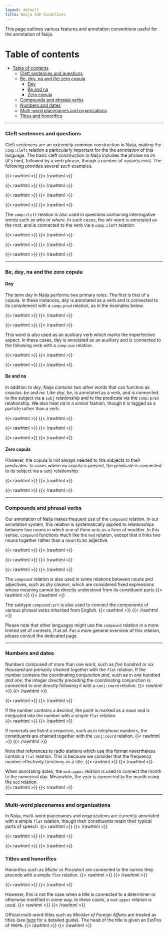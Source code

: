 ```yaml
---
layout: default
title: Naija SUD Guidelines
---
```


This page outlines various features and annotation conventions useful for the annotation of Naija.

# Table of contents

- [Table of contents](#table-of-contents)
    - [Cleft sentences and questions](#cleft-sentences-and-questions)
    - [Be, dey, na and the zero copula](#be-dey-na-and-the-zero-copula)
      - [Dey](#dey)
      - [Be and na](#be-and-na)
      - [Zero copula](#zero-copula)
    - [Compounds and phrasal verbs](#compounds-and-phrasal-verbs)
    - [Numbers and dates](#numbers-and-dates)
    - [Multi-word placenames and organizations](#multi-word-placenames-and-organizations)
    - [Titles and honorifics](#titles-and-honorifics)

---

### Cleft sentences and questions

Cleft sentences are an extremely common construction in Naija, making the `comp:cleft` relation a particularly important for the the annotation of this language. The basic cleft construction in Naija includes the phrase *na im* (it's him), followed by a verb phrase, though a number of variants exist. The following provides several such examples.

{{< rawhtml >}}
    <reactive-dep-tree
      interactive="true"
      shown-metas="text_en"
      shown-features="UPOS,LEMMA,FEATS.Tense,FEATS.VerbForm,FEATS.Number,FEATS.Person,MISC.Gloss"
      hidden-features="XPOS"
      conll="
      # text_en = Laziness, that’s what destroyed you.
      1	laziness	laziness	NOUN	_	_	3	dislocated	_	AlignBegin=370809|AlignEnd=371360|Gloss=laziness
      2	<	<	PUNCT	_	_	1	punct	_	AlignBegin=371360|AlignEnd=371390|Gloss=PUNCT
      3	na	na	PART	_	PartType=Cop	0	root	_	AlignBegin=371390|AlignEnd=371510|ExtPos=SCONJ|Gloss=be|PhraseType=Idiom
      4	im	im	PRON	_	Case=Nom|Number=Sing|Person=3|PronType=Prs	3	comp:pred	_	AlignBegin=371510|AlignEnd=371563|Gloss=NOM.SG.3
      5	>+	>+	PUNCT	_	_	6	punct	_	AlignBegin=371563|AlignEnd=371563|Gloss=PUNCT
      6	scatter	scatter	VERB	_	_	3	comp:cleft	_	AlignBegin=371563|AlignEnd=371990|Gloss=scatter
      7	you	you	PRON	_	Case=Nom|Person=2|PronType=Prs	6	comp:obj	_	AlignBegin=371990|AlignEnd=372090|Gloss=NOM.2
      8	//	//	PUNCT	_	_	3	punct	_	AlignBegin=372090|AlignEnd=372120|Gloss=PUNCT  
      "
    ></reactive-dep-tree>
{{< /rawhtml >}}

{{< rawhtml >}}
    <reactive-dep-tree
      interactive="true"
      shown-metas="text_en"
      shown-features="UPOS,LEMMA,FEATS.Tense,FEATS.VerbForm,FEATS.Number,FEATS.Person,MISC.Gloss"
      hidden-features="XPOS"
      conll="
      # text_en = After all, it's Warri where you grew up.
      1	after	after	ADP	_	_	4	mod:periph	_	AlignBegin=161950|AlignEnd=162120|Gloss=after
      2	all	all	DET	_	_	1	comp:obj	_	AlignBegin=162120|AlignEnd=162160|Gloss=all
      3	<	<	PUNCT	_	_	1	punct	_	AlignBegin=162160|AlignEnd=162190|Gloss=PUNCT
      4	na	na	PART	_	PartType=Cop	0	root	_	AlignBegin=162190|AlignEnd=162340|Gloss=be
      5	Warri	Warri	PROPN	_	_	4	comp:pred	_	AlignBegin=162340|AlignEnd=162524|Gloss=Warri
      6	>+	>+	PUNCT	_	_	8	punct	_	AlignBegin=162524|AlignEnd=162554|Gloss=PUNCT
      7	you	you	PRON	_	Case=Nom|Person=2|PronType=Prs	8	subj	_	AlignBegin=162554|AlignEnd=162677|Gloss=NOM.2
      8	grow	grow	VERB	_	_	4	comp:cleft	_	AlignBegin=162677|AlignEnd=162890|Gloss=grow
      9	up	up	ADP	_	_	8	compound:prt	_	AlignBegin=162890|AlignEnd=162990|Gloss=up
      "
    ></reactive-dep-tree>
{{< /rawhtml >}}


{{< rawhtml >}}
    <reactive-dep-tree
      interactive="true"
      shown-metas="text_en"
      shown-features="UPOS,LEMMA,FEATS.Tense,FEATS.VerbForm,FEATS.Number,FEATS.Person,MISC.Gloss"
      hidden-features="XPOS"
      conll="
      # text_en = That's how the white people call it.
      1	na	na	PART	_	PartType=Cop	0	root	_	AlignBegin=39139|AlignEnd=39299|Gloss=be
      2	so	so	ADV	_	_	1	comp:pred	_	AlignBegin=39299|AlignEnd=39389|Gloss=so
      3	>+	>+	PUNCT	_	_	5	punct	_	AlignBegin=39389|AlignEnd=39419|Gloss=PUNCT
      4	Oyibo	Oyinbo	PROPN	_	_	5	subj	_	AlignBegin=39419|AlignEnd=39719|Gloss=foreign(er)
      5	call	call	VERB	_	_	1	comp:cleft	_	AlignBegin=39719|AlignEnd=39895|Gloss=call
      6	am	am	PRON	_	Case=Acc|Number=Sing|Person=3|PronType=Prs	5	comp:obj	_	AlignBegin=39895|AlignEnd=39968|Gloss=ACC.SG.3
      7	//	//	PUNCT	_	_	1	punct	_	AlignBegin=39968|AlignEnd=39998|Gloss=PUNCT
      "
    ></reactive-dep-tree>
{{< /rawhtml >}}

{{< rawhtml >}}
    <reactive-dep-tree
      interactive="true"
      shown-metas="text_en"
      shown-features="UPOS,LEMMA,FEATS.Tense,FEATS.VerbForm,FEATS.Number,FEATS.Person,MISC.Gloss"
      hidden-features="XPOS"
      conll="
      # text_en = Hm, they are the ones who started doing it.
      1	#	#	PUNCT	_	_	3	punct	_	AlignBegin=271340|AlignEnd=278340|Gloss=PUNCT
      2	hm	hm	INTJ	_	_	3	discourse	_	AlignBegin=276082|AlignEnd=276400|Gloss=hm
      3	na	na	PART	_	PartType=Cop	0	root	_	AlignBegin=276400|AlignEnd=276540|Gloss=be
      4	dem	dem	PRON	_	Case=Nom|Number=Plur|Person=3|PronType=Prs	3	comp:pred	_	AlignBegin=276540|AlignEnd=276680|Gloss=NOM.PL.3
      5	>+	>+	PUNCT	_	_	6	punct	_	AlignBegin=276680|AlignEnd=276710|Gloss=PUNCT
      6	start	start	VERB	_	_	3	comp:cleft	_	AlignBegin=276710|AlignEnd=276930|Gloss=start
      7	to	to	ADP	_	_	6	comp:obl@x	_	AlignBegin=276930|AlignEnd=277060|Gloss=to
      8	dey	dey	AUX	_	Aspect=Imp	7	comp:obj	_	AlignBegin=277060|AlignEnd=277208|Gloss=IPFV
      9	do	do	VERB	_	_	8	comp:aux	_	AlignBegin=277208|AlignEnd=277350|Gloss=do
      10	am	am	PRON	_	Case=Acc|Number=Sing|Person=3|PronType=Prs	9	comp:obj	_	AlignBegin=277350|AlignEnd=277600|Gloss=ACC.SG.3
      11	//	//	PUNCT	_	_	3	punct	_	AlignBegin=277600|AlignEnd=277630|Gloss=PUNCT
      "
    ></reactive-dep-tree>
{{< /rawhtml >}}


The `comp:cleft` relation is also used in questions containing interrogative words such as *who* or *where*. In such cases, the wh-word is annotated as the root, and is connected to the verb via a `comp:cleft` relation.


{{< rawhtml >}}
    <reactive-dep-tree
      interactive="true"
      shown-metas="text_en"
      shown-features="UPOS,LEMMA,FEATS.Tense,FEATS.VerbForm,FEATS.Number,FEATS.Person,MISC.Gloss"
      hidden-features="XPOS"
      conll="
      # text_en = Who do you work for?
      1	#	#	PUNCT	_	_	2	punct	_	AlignBegin=139780|AlignEnd=140131|Gloss=PUNCT
      2	who	who	PRON	_	PronType=Int	0	root	_	AlignBegin=140131|AlignEnd=140320|Gloss=who.Q
      3	you	you	PRON	_	Case=Nom|Person=2|PronType=Prs	4	subj	_	AlignBegin=140320|AlignEnd=140540|Gloss=NOM.2
      4	work	work	VERB	_	_	2	comp:cleft	_	AlignBegin=140540|AlignEnd=140720|Gloss=work
      5	for	for	ADP	_	_	4	comp:obl	_	AlignBegin=140720|AlignEnd=140950|Gloss=for
      6	?//	?//	PUNCT	_	_	2	punct	_	AlignBegin=140950|AlignEnd=140980|Gloss=PUNCT
      "
    ></reactive-dep-tree>
{{< /rawhtml >}}

{{< rawhtml >}}
    <reactive-dep-tree
      interactive="true"
      shown-metas="text_en"
      shown-features="UPOS,LEMMA,FEATS.Tense,FEATS.VerbForm,FEATS.Number,FEATS.Person,MISC.Gloss"
      hidden-features="XPOS"
      conll="
      # text_en = What is a Ponzi scheme?
      1	wetin	wetin	PRON	_	PronType=Int	0	root	_	AlignBegin=134010|AlignEnd=134323|Gloss=what.Q
      2	be	be	VERB	_	PartType=Cop	1	comp:cleft	_	AlignBegin=134323|AlignEnd=134462|Gloss=be
      3	Ponzi	Ponzi	PROPN	_	_	4	compound	_	AlignBegin=134462|AlignEnd=134803|Gloss=Ponzi
      4	Scheme	scheme	NOUN	_	_	2	comp:pred@agent	_	AlignBegin=134803|AlignEnd=135070|Gloss=scheme
      5	?//	?//	PUNCT	_	_	1	punct	_	AlignBegin=135070|AlignEnd=135100|Gloss=PUNCT
      "
    ></reactive-dep-tree>
{{< /rawhtml >}}

{{< rawhtml >}}
    <reactive-dep-tree
      interactive="true"
      shown-metas="text_en"
      shown-features="UPOS,LEMMA,FEATS.Tense,FEATS.VerbForm,FEATS.Number,FEATS.Person,MISC.Gloss"
      hidden-features="XPOS"
      conll="
      # text_en = Where is the money going?
      1	#	#	PUNCT	_	_	2	punct	_	AlignBegin=69065|AlignEnd=69421|Gloss=PUNCT
      2	where	where	ADV	_	PronType=Int	0	root	_	AlignBegin=69421|AlignEnd=69661|Gloss=where.Q
      3	di	di	DET	_	Definite=Def|PronType=Art	4	det	_	AlignBegin=69661|AlignEnd=69761|Gloss=DEF.ART
      4	money	money	NOUN	_	_	5	subj	_	AlignBegin=69761|AlignEnd=70024|Gloss=money
      5	dey	dey	AUX	_	Aspect=Imp	2	comp:cleft	_	AlignBegin=70024|AlignEnd=70194|Gloss=IPFV
      6	go	go	VERB	_	_	5	comp:aux	_	AlignBegin=70194|AlignEnd=70349|Gloss=go
      7	?//	?//	PUNCT	_	_	2	punct	_	AlignBegin=70349|AlignEnd=70379|Gloss=PUNCT
      "
    ></reactive-dep-tree>
{{< /rawhtml >}}

---

### Be, dey, na and the zero copula

#### Dey

The term *dey* in Naija performs two primary roles. The first is that of a copula. In these instances, *dey* is annotated as a verb and is connected to its complement with a `comp:pred` relation, as in the examples below.

{{< rawhtml >}}
    <reactive-dep-tree
      interactive="true"
      shown-metas="text_en"
      shown-features="UPOS,LEMMA,FEATS.Tense,FEATS.VerbForm,FEATS.Number,FEATS.Person,MISC.Gloss"
      hidden-features="XPOS"
      conll="
      # text_en = It's sweet.
      1	e	im	PRON	_	Case=Nom|Number=Sing|Person=3|PronType=Prs	2	subj	_	AlignBegin=204377|AlignEnd=204666|Gloss=it
      2	dey	dey	VERB	_	VerbType=Cop	0	root	_	AlignBegin=204666|AlignEnd=204954|Gloss=be
      3	sweet	sweet	ADJ	_	_	2	comp:pred	_	AlignBegin=204954|AlignEnd=205243|Gloss=sweet
      "
    ></reactive-dep-tree>
{{< /rawhtml >}}

{{< rawhtml >}}
    <reactive-dep-tree
      interactive="true"
      shown-metas="text_en"
      shown-features="UPOS,LEMMA,FEATS.Tense,FEATS.VerbForm,FEATS.Number,FEATS.Person,MISC.Gloss"
      hidden-features="XPOS"
      conll="
      # text_en = I'm fine.
      1	I	I	PRON	_	Case=Nom|Number=Sing|Person=1|PronType=Prs	2	subj	_	AlignBegin=5030|AlignEnd=5260|Gloss=I
      2	dey	dey	VERB	_	VerbType=Cop	0	root	_	AlignBegin=5260|AlignEnd=5490|Gloss=be
      3	fine	fine	ADJ	_	_	2	comp:pred	_	AlignBegin=5490|AlignEnd=5720|Gloss=fine
      "
    ></reactive-dep-tree>
{{< /rawhtml >}}


This word is also used as an auxiliary verb which marks the imperfective aspect. In these cases, dey is annotated as an auxiliary and is connected to the following verb with a `comp:aux` relation.


{{< rawhtml >}}
    <reactive-dep-tree
      interactive="true"
      shown-metas="text_en"
      shown-features="UPOS,LEMMA,FEATS.Tense,FEATS.VerbForm,FEATS.Number,FEATS.Person,MISC.Gloss"
      hidden-features="XPOS"
      conll="
      # text_en = So she was eating, sleeping, and everything.
      1	so	so	ADV	_	_	3	discourse	_	AlignBegin=117700|AlignEnd=118140|Gloss=so
      2	she	she	PRON	_	Case=Nom|Gender=Fem|Number=Sing|Person=3|PronType=Prs	3	subj	_	AlignBegin=118418|AlignEnd=118571|Gloss=she
      3	dey	dey	AUX	_	Aspect=Imp	0	root	_	AlignBegin=118601|AlignEnd=118811|Gloss=IPFV
      4	chop	chop	VERB	_	_	3	comp:aux	_	AlignBegin=118811|AlignEnd=119421|Gloss=eat
      5	,	,	PUNCT	_	_	6	punct	_	AlignBegin=119421|AlignEnd=119451|Gloss=,
      6	dey	dey	AUX	_	Aspect=Imp	3	conj:coord	_	AlignBegin=119451|AlignEnd=119581|Gloss=IPFV
      7	sleep	sleep	VERB	_	_	6	comp:aux	_	AlignBegin=119581|AlignEnd=119861|Gloss=sleep
      8	,	,	PUNCT	_	_	9	punct	_	AlignBegin=119861|AlignEnd=119891|Gloss=,
      9	everyting	everyting	PRON	_	_	6	conj:coord	_	AlignBegin=119891|AlignEnd=120391|Gloss=everything
      "
    ></reactive-dep-tree>
{{< /rawhtml >}}

{{< rawhtml >}}
    <reactive-dep-tree
      interactive="true"
      shown-metas="text_en"
      shown-features="UPOS,LEMMA,FEATS.Tense,FEATS.VerbForm,FEATS.Number,FEATS.Person,MISC.Gloss"
      hidden-features="XPOS"
      conll="
      # text_en = You don't sell on credit?
      1	you	you	PRON	_	Case=Nom|Person=2|PronType=Prs	3	subj	_	AlignBegin=131630|AlignEnd=131917|Gloss=you
      2	no	no	PART	_	Polarity=Neg	3	mod	_	AlignBegin=131917|AlignEnd=132204|Gloss=NEG
      3	dey	dey	AUX	_	Aspect=Imp	0	root	_	AlignBegin=132204|AlignEnd=132491|Gloss=IPFV
      4	sell	sell	VERB	_	_	3	comp:aux	_	AlignBegin=132491|AlignEnd=132778|Gloss=sell
      5	credit	credit	NOUN	_	_	4	mod	_	AlignBegin=132778|AlignEnd=133065|Gloss=credit
      6	?	?	PUNCT	_	_	3	punct	_	AlignBegin=133065|AlignEnd=133065|Gloss=PUNCT
      "
    ></reactive-dep-tree>
{{< /rawhtml >}}


#### Be and na

In addition to *dey*, Naija contains two other words that can function as copulas: *be* and *na*. Like *dey*, *be*, is annotated as a verb, and is connected to the subject via a `subj` relationship and to the predicate via the `comp:pred` relationship. We also treat *na* in a similar fashion, though it is tagged as a particle rather than a verb.

{{< rawhtml >}}
    <reactive-dep-tree
      interactive="true"
      shown-metas="text_en"
      shown-features="UPOS,LEMMA,FEATS.Tense,FEATS.VerbForm,FEATS.Number,FEATS.Person,MISC.Gloss"
      hidden-features="XPOS"
      conll="
      # text_en = She was pretending to be a city girl.
      1	she	she	PRON	_	Case=Nom|Gender=Fem|Number=Sing|Person=3|PronType=Prs	2	subj	_	AlignBegin=75500|AlignEnd=75698|Gloss=she
      2	con	con	AUX	_	Aspect=Cons	0	root	_	AlignBegin=75698|AlignEnd=75896|Gloss=CONS
      3	dey	dey	AUX	_	Aspect=Imp	2	comp:aux	_	AlignBegin=75896|AlignEnd=76094|Gloss=IPFV
      4	form	form	VERB	_	_	3	comp:aux	_	AlignBegin=76094|AlignEnd=76292|Gloss=form
      5	sey	sey	SCONJ	_	_	4	comp:obj	_	AlignBegin=76292|AlignEnd=76490|Gloss=COMP
      6	she	she	PRON	_	Case=Nom|Gender=Fem|Number=Sing|Person=3|PronType=Prs	7	subj	_	AlignBegin=76490|AlignEnd=76688|Gloss=she
      7	be	be	VERB	_	PartType=Cop	5	comp:obj	_	AlignBegin=76688|AlignEnd=76886|Gloss=be
      8	city	city	NOUN	_	_	9	compound	_	AlignBegin=76886|AlignEnd=77084|Gloss=city
      9	girl	girl	NOUN	_	_	7	comp:pred	_	AlignBegin=77084|AlignEnd=77282|Gloss=girl
      10	o	o	PART	_	PartType=Disc	9	mod:emph	_	AlignBegin=77282|AlignEnd=77480|Gloss=EMPH
      "
    ></reactive-dep-tree>
{{< /rawhtml >}}

{{< rawhtml >}}
    <reactive-dep-tree
      interactive="true"
      shown-metas="text_en"
      shown-features="UPOS,LEMMA,FEATS.Tense,FEATS.VerbForm,FEATS.Number,FEATS.Person,MISC.Gloss"
      hidden-features="XPOS"
      conll="
      # text_en = My daddy is a reverend, my mommy is a pastor.
      1	daddy	daddy	NOUN	_	_	2	subj	_	AlignBegin=9040|AlignEnd=9340|Gloss=daddy
      2	na	na	PART	_	PartType=Cop	0	root	_	AlignBegin=9340|AlignEnd=9500|Gloss=be
      3	reverend	reverend	NOUN	_	_	2	comp:pred	_	AlignBegin=9500|AlignEnd=10050|Gloss=reverend
      4	,	,	PUNCT	_	_	6	punct	_	AlignBegin=10020|AlignEnd=10050|Gloss=,
      5	mumsie	mumsy	NOUN	_	_	6	subj	_	AlignBegin=10050|AlignEnd=10380|Gloss=mother
      6	na	na	PART	_	PartType=Cop	2	parataxis:conj	_	AlignBegin=10380|AlignEnd=10490|Gloss=be
      7	pastor	pastor	NOUN	_	_	6	comp:pred	_	AlignBegin=10490|AlignEnd=11100|Gloss=pastor
      "
    ></reactive-dep-tree>
{{< /rawhtml >}}

{{< rawhtml >}}
    <reactive-dep-tree
      interactive="true"
      shown-metas="text_en"
      shown-features="UPOS,LEMMA,FEATS.Tense,FEATS.VerbForm,FEATS.Number,FEATS.Person,MISC.Gloss"
      hidden-features="XPOS"
      conll="
      # text_en = I'm fine.
      1	I	I	PRON	_	Case=Nom|Number=Sing|Person=1|PronType=Prs	2	subj	_	AlignBegin=5030|AlignEnd=5260|Gloss=I
      2	dey	dey	VERB	_	VerbType=Cop	0	root	_	AlignBegin=5260|AlignEnd=5490|Gloss=be
      3	fine	fine	ADJ	_	_	2	comp:pred	_	AlignBegin=5490|AlignEnd=5720|Gloss=fine
      "
    ></reactive-dep-tree>
{{< /rawhtml >}}


#### Zero copula

However, the copula is not always needed to link subjects to their predicates. In cases where no copula is present, the predicate is connected to its subject via a `subj` relationship.

{{< rawhtml >}}
    <reactive-dep-tree
      interactive="true"
      shown-metas="text_en"
      shown-features="UPOS,LEMMA,FEATS.Tense,FEATS.VerbForm,FEATS.Number,FEATS.Person,MISC.Gloss"
      hidden-features="XPOS"
      conll="
      # text_en = It's not good.
      1	e	e	PRON	_	Case=Nom|Number=Sing|Person=3|PronType=Prs	3	subj	_	AlignBegin=97985|AlignEnd=98254|Gloss=it
      2	no	no	PART	_	Polarity=Neg	3	mod	_	AlignBegin=98254|AlignEnd=98522|Gloss=NEG
      3	good	good	ADJ	_	_	0	root	_	AlignBegin=98522|AlignEnd=98791|Gloss=good
      "
    ></reactive-dep-tree>
{{< /rawhtml >}}


{{< rawhtml >}}
    <reactive-dep-tree
      interactive="true"
      shown-metas="text_en"
      shown-features="UPOS,LEMMA,FEATS.Tense,FEATS.VerbForm,FEATS.Number,FEATS.Person,MISC.Gloss"
      hidden-features="XPOS"
      conll="
      # text_en = It's plenty.
      1	e	im	PRON	_	Case=Nom|Number=Sing|Person=3|PronType=Prs	2	subj	_	AlignBegin=74280|AlignEnd=74920|Gloss=it
      2	plenty	plenty	ADJ	_	_	0	root	_	AlignBegin=74920|AlignEnd=75560|Gloss=plenty
      "
    ></reactive-dep-tree>
{{< /rawhtml >}}


---

### Compounds and phrasal verbs

Our annotation of Naija makes frequent use of the `compound` relation. In our annotation system, this relation is systematically applied to relationships between two nouns in which one of them acts as a form of modifier. In this sense, `compound` functions much like the `mod` relation, except that it links two nouns together rather than a noun to an adjective.

{{< rawhtml >}}
    <reactive-dep-tree
      interactive="true"
      shown-metas="text_en"
      shown-features="UPOS,LEMMA,FEATS.Tense,FEATS.VerbForm,FEATS.Number,FEATS.Person,MISC.Gloss"
      hidden-features="XPOS"
      conll="
      # text_en = It's not food for kids?
      1	no	no	PART	_	Polarity=Neg	2	mod	_	AlignBegin=62165|AlignEnd=62648|Gloss=NEG
      2	be	be	VERB	_	PartType=Cop	0	root	_	AlignBegin=62648|AlignEnd=63130|Gloss=be
      3	children	child	NOUN	_	Number=Plur	4	compound	_	AlignBegin=63130|AlignEnd=63612|Gloss=child.PL
      4	food	food	NOUN	_	_	2	comp:pred	_	AlignBegin=63612|AlignEnd=64095|Gloss=food
      5	?	?	PUNCT	_	_	2	punct	_	AlignBegin=64095|AlignEnd=64095|Gloss=PUNCT
      "
    ></reactive-dep-tree>
{{< /rawhtml >}}


{{< rawhtml >}}
    <reactive-dep-tree
      interactive="true"
      shown-metas="text_en"
      shown-features="UPOS,LEMMA,FEATS.Tense,FEATS.VerbForm,FEATS.Number,FEATS.Person,MISC.Gloss"
      hidden-features="XPOS"
      conll="
      # text_en = I know banga soup.
      1	I	I	PRON	_	Case=Nom|Number=Sing|Person=1|PronType=Prs	2	subj	_	AlignBegin=59955|AlignEnd=60188|Gloss=I
      2	know	know	VERB	_	_	0	root	_	AlignBegin=60188|AlignEnd=60420|Gloss=know
      3	banga	banga	NOUN	_	_	4	compound	_	AlignBegin=60420|AlignEnd=60652|Gloss=palm_kernel
      4	soup	soup	NOUN	_	_	2	comp:obj	_	AlignBegin=60652|AlignEnd=60885|Gloss=soup
      5	.	.	PUNCT	_	_	2	punct	_	AlignBegin=60885|AlignEnd=60885|Gloss=PUNCT
      "
    ></reactive-dep-tree>
{{< /rawhtml >}}


{{< rawhtml >}}
    <reactive-dep-tree
      interactive="true"
      shown-metas="text_en"
      shown-features="UPOS,LEMMA,FEATS.Tense,FEATS.VerbForm,FEATS.Number,FEATS.Person,MISC.Gloss"
      hidden-features="XPOS"
      conll="
      # text_en = She's a city girl.
      1	she	she	PRON	_	Case=Nom|Gender=Fem|Number=Sing|Person=3|PronType=Prs	2	subj	_	AlignBegin=76490|AlignEnd=76688|deprel_main_pred=subj|Gloss=she|head_MST=8
      2	be	be	VERB	_	PartType=Cop	0	root	_	AlignBegin=76688|AlignEnd=76886|deprel_main_pred=comp:obj|Gloss=be|head_MST=5
      3	city	city	NOUN	_	_	4	compound	_	AlignBegin=76886|AlignEnd=77084|deprel_main_pred=compound|Gloss=city|head_MST=10
      4	girl	girl	NOUN	_	_	2	comp:pred	_	AlignBegin=77084|AlignEnd=77282|deprel_main_pred=comp:pred|Gloss=girl|head_MST=8
      "
    ></reactive-dep-tree>
{{< /rawhtml >}}



The `compound` relation is also used in some relations between nouns and adjectives, such as *dry cleaner*, which are considered fixed expressions whose meaning cannot be directly understood from its constituent parts
{{< rawhtml >}}
    <reactive-dep-tree
      interactive="true"
      shown-metas="text_en"
      shown-features="UPOS,LEMMA,FEATS.Tense,FEATS.VerbForm,FEATS.Number,FEATS.Person,MISC.Gloss"
      hidden-features="XPOS"
      conll="
      # text_en = You can take it to the dry cleaner.
      1	you	you	PRON	_	Case=Nom|Person=2|PronType=Prs	2	subj	_	AlignBegin=119950|AlignEnd=120306|deprel_main_pred=subj|Gloss=NOM.2|head_MST=2
      2	fit	fit	AUX	_	Mood=Pot	0	root	_	AlignBegin=120306|AlignEnd=120661|deprel_main_pred=root|Gloss=ABIL|head_MST=0
      3	carry	carry	VERB	_	_	2	comp:aux	_	AlignBegin=120661|AlignEnd=121017|deprel_main_pred=comp:aux|Gloss=carry|head_MST=2
      4	am	am	PRON	_	Case=Acc|Number=Sing|Person=3|PronType=Prs	3	comp:obj	_	AlignBegin=121017|AlignEnd=121373|deprel_main_pred=comp:obj|Gloss=ACC.SG.3|head_MST=3
      5	go	go	VERB	_	_	3	compound:svc	_	AlignBegin=121373|AlignEnd=121729|deprel_main_pred=compound:svc|Gloss=go|head_MST=3
      6	dry	dry	ADJ	_	_	7	compound	_	AlignBegin=121729|AlignEnd=122084|deprel_main_pred=mod|Gloss=dry|head_MST=7
      7	cleaner	cleaner	NOUN	_	_	5	comp:obj	_	AlignBegin=122084|AlignEnd=122440|deprel_main_pred=comp:obj|Gloss=cleaner|head_MST=5
      "
    ></reactive-dep-tree>
{{< /rawhtml >}}



The subtype `compound:prt` is also used to connect the components of various phrasal verbs inherited from English.
{{< rawhtml >}}
    <reactive-dep-tree
      interactive="true"
      shown-metas="text_en"
      shown-features="UPOS,LEMMA,FEATS.Tense,FEATS.VerbForm,FEATS.Number,FEATS.Person,MISC.Gloss"
      hidden-features="XPOS"
      conll="
        # text_en = Just after a minute, bring it down.
        1	just	just	ADV	_	_	2	mod	_	AlignBegin=226630|AlignEnd=226860|Gloss=just
        2	after	after	ADP	_	_	7	mod:periph	_	AlignBegin=226860|AlignEnd=227130|Gloss=after
        3	one	one	NUM	_	NumType=Card	4	det:num	_	AlignBegin=227130|AlignEnd=227280|Gloss=one
        4	minute	minute	NOUN	_	_	2	comp:obj	_	AlignBegin=227280|AlignEnd=227680|Gloss=minute
        5	,	,	PUNCT	_	_	2	punct	_	AlignBegin=227680|AlignEnd=227680|Gloss=PUNCT
        6	you	you	PRON	_	Case=Nom|Person=2|PronType=Prs	7	subj	_	AlignBegin=227680|AlignEnd=227792|Gloss=NOM.2
        7	bring	bring	VERB	_	_	0	root	_	AlignBegin=227792|AlignEnd=227990|Gloss=bring
        8	am	am	PRON	_	Case=Acc|Number=Sing|Person=3|PronType=Prs	7	comp:obj	_	AlignBegin=227990|AlignEnd=228120|Gloss=ACC.SG.3
        9	down	down	ADP	_	_	7	compound:prt	_	AlignBegin=228120|AlignEnd=228290|Gloss=down
        10	.	.	PUNCT	_	_	7	punct	_	AlignBegin=228290|AlignEnd=228290|Gloss=PUNCT
      "
    ></reactive-dep-tree>
{{< /rawhtml >}}


Please note that other languages might use the `compound` relation in a more limited set of contexts, if at all. For a more general overview of this relation, please consult the dedicated page.

---

### Numbers and dates

Numbers composed of more than one word, such as *five hundred* or *six thousand* are primarily  chained together with the `flat` relation. If the number contains the coordinating conjunction *and*, such as in *one hundred and one*, the integer directly preceding the coordinating conjunction is connected to one directly following it with a `conj:coord` relation.
{{< rawhtml >}}
    <reactive-dep-tree
      interactive="true"
      shown-metas="text_en"
      shown-features="UPOS,LEMMA,FEATS.Tense,FEATS.VerbForm,FEATS.Number,FEATS.Person,MISC.Gloss"
      hidden-features="XPOS"
      conll="
      # text_en = Then housing and clothing for sixty five million.
      1	#	#	PUNCT	_	_	3	punct	_	AlignBegin=136812|AlignEnd=137203|Gloss=PUNCT
      2	den	dem	ADV	_	_	3	mod:periph	_	AlignBegin=137203|AlignEnd=137405|Gloss=den
      3	housing	housing	NOUN	_	_	0	root	_	AlignBegin=137405|AlignEnd=137841|Gloss=housing
      4	and	and	CCONJ	_	_	5	cc	_	AlignBegin=137841|AlignEnd=138054|Gloss=and
      5	clothing	clothing	NOUN	_	_	3	conj:coord	_	AlignBegin=138054|AlignEnd=138431|Gloss=clothing
      6	of	of	ADP	_	_	5	mod	_	AlignBegin=138431|AlignEnd=138534|Gloss=of
      7	sixty	sixty	NUM	_	NumType=Card	6	comp:obj	_	AlignBegin=138534|AlignEnd=138941|Gloss=sixty.CARD
      8	five	five	NUM	_	NumType=Card	7	flat	_	AlignBegin=138941|AlignEnd=139261|Gloss=five.CARD
      9	million	million	NUM	_	NumType=Card	8	flat	_	AlignBegin=139261|AlignEnd=139574|Gloss=million.CARD
      10	//	//	PUNCT	_	_	3	punct	_	AlignBegin=139574|AlignEnd=139604|Gloss=PUNCT
      "
    ></reactive-dep-tree>
{{< /rawhtml >}}

{{< rawhtml >}}
    <reactive-dep-tree
      interactive="true"
      shown-metas="text_en"
      shown-features="UPOS,LEMMA,FEATS.Tense,FEATS.VerbForm,FEATS.Number,FEATS.Person,MISC.Gloss"
      hidden-features="XPOS"
      conll="
      # text_en = You invest one hundred and thirty seven thousand.
      1	you	you	PRON	_	Case=Nom|Person=2|PronType=Prs	2	subj	_	AlignBegin=98152|AlignEnd=98230|Gloss=NOM.2
      2	invest	invest	VERB	_	_	0	root	_	AlignBegin=98230|AlignEnd=98757|Gloss=invest
      3	#	#	PUNCT	_	_	4	punct	_	AlignBegin=98757|AlignEnd=98980|Gloss=PUNCT
      4	one	one	NUM	_	NumType=Card	2	comp:obj	_	AlignBegin=98980|AlignEnd=99090|Gloss=one
      5	hundred	hundred	NUM	_	NumType=Card	4	flat	_	AlignBegin=99090|AlignEnd=99390|Gloss=hundred.CARD
      6	and	and	CCONJ	_	_	7	cc	_	AlignBegin=99390|AlignEnd=99520|Gloss=and
      7	thirty	thirty	NUM	_	NumType=Card	5	conj:coord	_	AlignBegin=99520|AlignEnd=99760|Gloss=thirty.CARD
      8	seven	seven	NUM	_	NumType=Card	7	flat	_	AlignBegin=99760|AlignEnd=100080|Gloss=seven.CARD
      9	thousand	thousand	NUM	_	NumType=Card	8	flat	_	AlignBegin=100080|AlignEnd=100448|Gloss=thousand.CARD
      "
    ></reactive-dep-tree>
{{< /rawhtml >}}


If the number contains a decimal, the *point* is marked as a noun and is integrated into the number with a simple `flat` relation.  
{{< rawhtml >}}
    <reactive-dep-tree
      interactive="true"
      shown-metas="text_en"
      shown-features="UPOS,LEMMA,FEATS.Tense,FEATS.VerbForm,FEATS.Number,FEATS.Person,MISC.Gloss"
      hidden-features="XPOS"
      conll="
      # text_en = One hundred and fifty six point six billion.
      1	one	one	NUM	_	NumType=Card	0	det:num	_	AlignBegin=17090|AlignEnd=17300|Gloss=one
      2	hundred	hundred	NUM	_	NumType=Card	1	flat	_	AlignBegin=17300|AlignEnd=17580|Gloss=hundred.CARD
      3	and	and	CCONJ	_	_	4	cc	_	AlignBegin=17580|AlignEnd=17700|Gloss=and
      4	fifty	fifty	NUM	_	NumType=Card	2	conj:coord	_	AlignBegin=17700|AlignEnd=18000|Gloss=fifty.CARD
      5	six	six	NUM	_	NumType=Card	4	flat	_	AlignBegin=18000|AlignEnd=18300|Gloss=six.CARD
      6	point	point	NOUN	_	_	5	flat	_	AlignBegin=18300|AlignEnd=18480|Gloss=point
      7	six	six	NUM	_	NumType=Card	6	flat	_	AlignBegin=18480|AlignEnd=18785|Gloss=six.CARD
      8	billion	billion	NUM	_	_	7	flat	_	AlignBegin=19379|AlignEnd=19980|Gloss=billion
      "
    ></reactive-dep-tree>
{{< /rawhtml >}}


If numerals are listed a sequence, such as in telephone numbers, the constituents are chained together with the `conj:coord` relation.
{{< rawhtml >}}
    <reactive-dep-tree
      interactive="true"
      shown-metas="text_en"
      shown-features="UPOS,LEMMA,FEATS.Tense,FEATS.VerbForm,FEATS.Number,FEATS.Person,MISC.Gloss"
      hidden-features="XPOS"
      conll="
      # text_en = Zero nine zero five nine six five three two nine.
      1	#	#	PUNCT	_	_	2	punct	_	AlignBegin=573880|AlignEnd=574100|Gloss=PUNCT
      2	zero	zero	NUM	_	NumType=Card	0	root	_	AlignBegin=574100|AlignEnd=574380|Gloss=zero.CARD
      3	nine	nine	NUM	_	NumType=Card	2	conj:coord	_	AlignBegin=574380|AlignEnd=574590|Gloss=nine.CARD
      4	zero	zero	NUM	_	NumType=Card	3	conj:coord	_	AlignBegin=574590|AlignEnd=575100|Gloss=zero.CARD
      5	nine	nine	NUM	_	NumType=Card	4	conj:coord	_	AlignBegin=575100|AlignEnd=575394|Gloss=nine.CARD
      6	five	five	NUM	_	NumType=Card	5	conj:coord	_	AlignBegin=575394|AlignEnd=575700|Gloss=five.CARD
      7	#	#	PUNCT	_	_	8	punct	_	AlignBegin=575700|AlignEnd=576060|Gloss=PUNCT
      8	nine	nine	NUM	_	NumType=Card	6	conj:coord	_	AlignBegin=576060|AlignEnd=576294|Gloss=nine.CARD
      9	six	six	NUM	_	NumType=Card	8	conj:coord	_	AlignBegin=576294|AlignEnd=576640|Gloss=six.CARD
      10	five	five	NUM	_	NumType=Card	9	conj:coord	_	AlignBegin=576640|AlignEnd=576930|Gloss=five.CARD
      11	three	three	NUM	_	NumType=Card	10	conj:coord	_	AlignBegin=576930|AlignEnd=577143|Gloss=three.CARD
      12	two	two	NUM	_	NumType=Card	11	conj:coord	_	AlignBegin=577143|AlignEnd=577280|Gloss=two.CARD
      13	nine	nine	NUM	_	NumType=Card	12	conj:coord	_	AlignBegin=577280|AlignEnd=577429|Gloss=nine.CARD
      "
    ></reactive-dep-tree>
{{< /rawhtml >}}


Note that references to radio stations which use this format nevertheless contain a `flat` relation. This is because we consider that the frequency number effectively functions as a title.
{{< rawhtml >}}
    <reactive-dep-tree
      interactive="true"
      shown-metas="text_en"
      shown-features="UPOS,LEMMA,FEATS.Tense,FEATS.VerbForm,FEATS.Number,FEATS.Person,MISC.Gloss"
      hidden-features="XPOS"
      conll="
      # text_en = Bronze FM, one O one point five
      1	Bronze	bronze	NOUN	_	_	0	comp:obj	_	AlignBegin=166800|AlignEnd=167090|ExtPos=PROPN|Gloss=bronze|PhraseType=Title
      2	FM	FM	NOUN	_	_	1	flat	_	AlignBegin=167090|AlignEnd=167559|Gloss=FM|InTitle=Yes
      3	|a	|a	PUNCT	_	_	4	punct	_	AlignBegin=167559|AlignEnd=167589|Gloss=PUNCT
      4	one	one	NUM	_	NumType=Card	2	mod:appos	_	AlignBegin=167589|AlignEnd=167780|Gloss=one
      5	o	o	NUM	_	_	4	flat	_	AlignBegin=167780|AlignEnd=167870|Gloss=o
      6	one	one	NUM	_	NumType=Card	5	flat	_	AlignBegin=167870|AlignEnd=168040|Gloss=one
      7	dot	dot	NOUN	_	_	6	flat	_	AlignBegin=168040|AlignEnd=168260|Gloss=dot
      8	five	five	NUM	_	NumType=Card	7	flat	_	AlignBegin=168260|AlignEnd=168450|Gloss=five.CARD
      "
    ></reactive-dep-tree>
{{< /rawhtml >}}


When annotating dates, the `mod:appos` relation is used to connect the month to the numerical day. Meanwhile, the year is connected to the month using the `mod` relation.  
{{< rawhtml >}}
    <reactive-dep-tree
      interactive="true"
      shown-metas="text_en"
      shown-features="UPOS,LEMMA,FEATS.Tense,FEATS.VerbForm,FEATS.Number,FEATS.Person,MISC.Gloss"
      hidden-features="XPOS"
      conll="
      # text_en = That this should be done before August twenty fourth, two thousand and eighteen.
      1	sey	sey	SCONJ	_	_	2	discourse	_	AlignBegin=49550|AlignEnd=49730|Gloss=COMP
      2	make	make	AUX	_	Mood=Opt	0	root	_	AlignBegin=49760|AlignEnd=50050|Gloss=SBJV
      3	de	dem	PRON	_	Case=Nom|Number=Plur|Person=3|PronType=Prs	4	subj	_	AlignBegin=50050|AlignEnd=50265|Gloss=NOM.PL.3
      4	do	do	VERB	_	_	2	comp:aux	_	AlignBegin=50265|AlignEnd=50510|Gloss=do
      5	am	am	PRON	_	Case=Acc|Number=Sing|Person=3|PronType=Prs	4	comp:obj	_	AlignBegin=50510|AlignEnd=50717|Gloss=ACC.SG.3
      6	#	#	PUNCT	_	_	7	punct	_	AlignBegin=50717|AlignEnd=51078|Gloss=PUNCT
      7	before	before	ADP	_	_	4	mod	_	AlignBegin=51078|AlignEnd=51590|Gloss=before
      8	August	August	PROPN	_	_	7	comp:obj	_	AlignBegin=51590|AlignEnd=52162|Gloss=August
      9	#	#	PUNCT	_	_	10	punct	_	AlignBegin=52162|AlignEnd=52331|Gloss=PUNCT
      10	twenty	twenty	NUM	_	NumType=Card	8	mod:appos	_	AlignBegin=52331|AlignEnd=52600|Gloss=twenty.CARD
      11	fourth	fourth	ADJ	_	NumType=Ord	10	flat	_	AlignBegin=52600|AlignEnd=53020|Gloss=fourth.ORD
      12	two	two	NUM	_	NumType=Card	8	mod	_	AlignBegin=53020|AlignEnd=53224|Gloss=two.CARD
      13	thousand	thousand	NUM	_	NumType=Card	12	flat	_	AlignBegin=53224|AlignEnd=53570|Gloss=thousand.CARD
      14	and	and	CCONJ	_	_	15	cc	_	AlignBegin=53570|AlignEnd=53813|Gloss=and
      15	eighteen	eighteen	NUM	_	NumType=Card	13	conj:coord	_	AlignBegin=53813|AlignEnd=54463|Gloss=eighteen.CARD
      16	//	//	PUNCT	_	_	2	punct	_	AlignBegin=54463|AlignEnd=54493|Gloss=PUNCT
      "
    ></reactive-dep-tree>
{{< /rawhtml >}}


---

### Multi-word placenames and organizations

In Naija, multi-word placenames and organizations are currently annotated with a simple `flat` relation, though their constituents retain their typical parts of speech.
{{< rawhtml >}}
    <reactive-dep-tree
      interactive="true"
      shown-metas="text_en"
      shown-features="UPOS,LEMMA,FEATS.Tense,FEATS.VerbForm,FEATS.Number,FEATS.Person,MISC.Gloss"
      hidden-features="XPOS"
      conll="
      # text_en = Then I came to Port Harcourt in twenty fourteen.
      1	#	#	PUNCT	_	_	3	punct	_	AlignBegin=102090|AlignEnd=102457|Gloss=PUNCT
      2	I	I	PRON	_	Case=Nom|Number=Sing|Person=1|PronType=Prs	3	subj	_	AlignBegin=102457|AlignEnd=102537|Gloss=NOM.SG.1
      3	con	con	AUX	_	Aspect=Cons	0	root	_	AlignBegin=102537|AlignEnd=102657|Gloss=CONS
      4	come	come	VERB	_	_	3	comp:aux	_	AlignBegin=102657|AlignEnd=102837|Gloss=come
      5	Port	Port	NOUN	_	_	4	comp:obj	_	AlignBegin=102837|AlignEnd=102947|ExtPos=PROPN|Gloss=Port|PhraseType=Title
      6	Harcourt	Harcourt	PROPN	_	_	5	flat	_	AlignBegin=102947|AlignEnd=103137|Gloss=Harcourt|InTitle=Yes
      7	for	for	ADP	_	_	4	mod	_	AlignBegin=103137|AlignEnd=103261|Gloss=for
      8	twenty	twenty	NUM	_	NumType=Card	7	comp:obj	_	AlignBegin=103261|AlignEnd=103704|Gloss=twenty.CARD
      9	fourteen	fourteen	NUM	_	NumType=Card	8	flat	_	AlignBegin=103704|AlignEnd=104330|Gloss=fourteen.CARD
      10	//	//	PUNCT	_	_	3	punct	_	AlignBegin=104330|AlignEnd=104360|Gloss=PUNCT
      "
    ></reactive-dep-tree>
{{< /rawhtml >}}

{{< rawhtml >}}
    <reactive-dep-tree
      interactive="true"
      shown-metas="text_en"
      shown-features="UPOS,LEMMA,FEATS.Tense,FEATS.VerbForm,FEATS.Number,FEATS.Person,MISC.Gloss"
      hidden-features="XPOS"
      conll="
      # text_en = They gave birth to me in Wuse General Hospital.
      1	#	#	PUNCT	_	_	3	punct	_	AlignBegin=4080|AlignEnd=4899|Gloss=PUNCT
      2	de	dem	PRON	_	Case=Nom|Number=Plur|Person=3|PronType=Prs	3	subj	_	AlignBegin=4899|AlignEnd=5016|Gloss=NOM.PL.3
      3	bin	bin	AUX	_	Tense=Past	0	root	_	AlignBegin=5016|AlignEnd=5131|Gloss=PST
      4	born	born	VERB	_	_	3	comp:aux	_	AlignBegin=5131|AlignEnd=5296|Gloss=give_birth
      5	me	me	PRON	_	Case=Acc|Number=Sing|Person=1|PronType=Prs	4	comp:obj	_	AlignBegin=5296|AlignEnd=5360|Gloss=ACC.SG.1
      6	for	for	ADP	_	_	4	comp:obl	_	AlignBegin=5360|AlignEnd=5856|Gloss=for
      7	Wuse	Wuse	PROPN	_	_	6	comp:obj	_	AlignBegin=5856|AlignEnd=6183|ExtPos=PROPN|Gloss=Wuse|PhraseType=Title
      8	General	general	ADJ	_	_	7	flat	_	AlignBegin=6183|AlignEnd=6580|Gloss=general|InTitle=Yes
      9	Hospital	hospital	NOUN	_	_	8	flat	_	AlignBegin=6580|AlignEnd=7052|Gloss=hospital|InTitle=Yes
      10	//	//	PUNCT	_	_	3	punct	_	AlignBegin=7052|AlignEnd=7082|Gloss=PUNCT
      "
    ></reactive-dep-tree>
{{< /rawhtml >}}

{{< rawhtml >}}
    <reactive-dep-tree
      interactive="true"
      shown-metas="text_en"
      shown-features="UPOS,LEMMA,FEATS.Tense,FEATS.VerbForm,FEATS.Number,FEATS.Person,MISC.Gloss"
      hidden-features="XPOS"
      conll="
      # text_en = Manchester United, oh this sports club!
      1	Manchester	Manchester	PROPN	_	_	7	dislocated	_	AlignBegin=118620|AlignEnd=119365|ExtPos=PROPN|Gloss=Manchester|PhraseType=Title
      2	United	United	ADJ	_	_	1	flat	_	AlignBegin=119365|AlignEnd=120036|Gloss=United|InTitle=Yes
      3	<	<	PUNCT	_	_	1	punct	_	AlignBegin=120036|AlignEnd=120066|Gloss=PUNCT
      4	oh	oh	INTJ	_	_	7	discourse	_	AlignBegin=120066|AlignEnd=120355|Gloss=oh
      5	dis	dis	DET	_	Number=Sing|PronType=Dem	7	det	_	AlignBegin=120355|AlignEnd=120625|Gloss=SG.DEM
      6	ball	ball	NOUN	_	_	7	compound	_	AlignBegin=120625|AlignEnd=120905|Gloss=ball
      7	club	club	NOUN	_	_	0	root	_	AlignBegin=120905|AlignEnd=121280|Gloss=club
      8	!//	!//	PUNCT	_	_	7	punct	_	AlignBegin=121280|AlignEnd=121310|Gloss=PUNCT
      "
    ></reactive-dep-tree>
{{< /rawhtml >}}


### Titles and honorifics

Honorifics such as *Mister* or *President* are connected to the names they precede with a simple `flat` relation.
{{< rawhtml >}}
    <reactive-dep-tree
      interactive="true"
      shown-metas="text_en"
      shown-features="UPOS,LEMMA,FEATS.Tense,FEATS.VerbForm,FEATS.Number,FEATS.Person,MISC.Gloss"
      hidden-features="XPOS"
      conll="
      # text_en = Mister Sunday Ajayi
      1	Mister	Mister	NOUN	_	_	0	conj:appos	_	AlignBegin=228030|AlignEnd=228400|Gloss=Mister
      2	Sunday	Sunday	PROPN	_	_	1	flat	_	AlignBegin=228400|AlignEnd=228820|Gloss=Sunday
      3	Ajayi	Ajayi	PROPN	_	_	2	flat	_	AlignBegin=228820|AlignEnd=229306|Gloss=Ajayi
      "
    ></reactive-dep-tree>
{{< /rawhtml >}}

{{< rawhtml >}}
    <reactive-dep-tree
      interactive="true"
      shown-metas="text_en"
      shown-features="UPOS,LEMMA,FEATS.Tense,FEATS.VerbForm,FEATS.Number,FEATS.Person,MISC.Gloss"
      hidden-features="XPOS"
      conll="
      # text_en = President Joe Biden
      1	Presido	presido	NOUN	_	_	0	subj	_	AlignBegin=17490|AlignEnd=17830|Gloss=president
      2	Joe	Joe	PROPN	_	_	1	flat	_	AlignBegin=17830|AlignEnd=18270|Gloss=Joe
      3	Biden	Biden	PROPN	_	_	2	flat	_	AlignBegin=18270|AlignEnd=18540|Gloss=Biden
      "
    ></reactive-dep-tree>
{{< /rawhtml >}}


However, this is not the case when a title is connected to a determiner or otherwise modified in some way. In these cases, a `mod:appos` relation is used.
{{< rawhtml >}}
    <reactive-dep-tree
      interactive="true"
      shown-metas="text_en"
      shown-features="UPOS,LEMMA,FEATS.Tense,FEATS.VerbForm,FEATS.Number,FEATS.Person,MISC.Gloss"
      hidden-features="XPOS"
      conll="
      # text_en = The American president Joe Biden.
      1	di	di	DET	_	Definite=Def|PronType=Art	2	det	_	AlignBegin=69661|AlignEnd=69761|Gloss=DEF.ART
      2	Presido	presido	NOUN	_	_	0	subj	_	AlignBegin=17490|AlignEnd=17830|Gloss=president
      3	for	for	ADP	_	_	2	mod	_	AlignBegin=90227|AlignEnd=90390|Gloss=for
      4	America	America	PROPN	_	_	3	comp:obj	_	AlignBegin=17830|AlignEnd=18270|Gloss=America
      5	Joe	Joe	PROPN	_	_	2	mod:appos	_	AlignBegin=17830|AlignEnd=18270|Gloss=Joe
      6	Biden	Biden	PROPN	_	_	5	flat	_	AlignBegin=18270|AlignEnd=18540|Gloss=Biden
      "
    ></reactive-dep-tree>
{{< /rawhtml >}}


Official multi-word titles such as *Minister of Foreign Affairs* are treated as titles (see [here](../u/extpos/idioms_titles) for a detailed guide). The head of the title is given an ExtPos of `PROPN`.
{{< rawhtml >}}
    <reactive-dep-tree
      interactive="true"
      shown-metas="text_en"
      shown-features="UPOS,LEMMA,FEATS.Tense,FEATS.VerbForm,FEATS.Number,FEATS.Person,MISC.Gloss"
      hidden-features="XPOS"
      conll="
      # text_en = The Minister of Foreign Affairs, Geoffrey Onyeama Godfrey.
      1	di	di	DET	_	Definite=Def|PronType=Art	2	det	_	AlignBegin=46977|AlignEnd=47085|Gloss=DEF.ART
      2	Minister	minister	NOUN	_	_	0	comp:obj	_	AlignBegin=47085|AlignEnd=47482|ExtPos=PROPN|Gloss=minister|PhraseType=Title
      3	of	of	ADP	_	_	2	mod	_	AlignBegin=47482|AlignEnd=47587|Gloss=of|InTitle=Yes
      4	Foreign	foreign	ADJ	_	_	5	mod	_	AlignBegin=47587|AlignEnd=47827|Gloss=foreign|InTitle=Yes
      5	Affairs	affair	NOUN	_	Number=Plur	3	comp:obj	_	AlignBegin=47827|AlignEnd=48301|Gloss=affair.PL|InTitle=Yes
      6	Geoffrey	Geoffrey	PROPN	_	_	3	mod:appos	_	AlignBegin=48331|AlignEnd=48727|Gloss=Geoffrey
      7	Onyeama	Onyeama	PROPN	_	_	6	flat	_	AlignBegin=48727|AlignEnd=49343|Gloss=Onyeama
      8	Godfrey	Godfrey	PROPN	_	_	7	flat	_	AlignBegin=49343|AlignEnd=49799|Gloss=Godfrey
      "
    ></reactive-dep-tree>
{{< /rawhtml >}}

